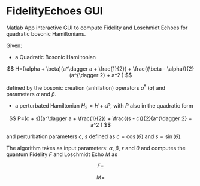 # FidelityEchoes GUI

Matlab App interactive GUI to compute Fidelity and Loschmidt Echoes for quadratic bosonic Hamiltonians.

Given: 
  - a Quadratic Bosonic Hamiltonian

  $$ H=(\alpha + \beta)(a^\dagger a + \frac{1}{2}) + \frac{(\beta - \alpha)}{2}(a^{\dagger 2} + a^2 ) $$

defined by the bosonic creation (anhilation) operators $a^\dagger$ ($a$) and parameters $\alpha$ and $\beta$.

  - a perturbated Hamiltonian $H_2 = H + \epsilon P$, with $P$ also in the quadratic form
  
  $$ P=(c + s)(a^\dagger a + \frac{1}{2}) + \frac{(s - c)}{2}(a^{\dagger 2} + a^2 ) $$
  
  and perturbation parameters $c$, $s$ defined as $c=\cos(\theta)$ and $s=\sin(\theta)$.
  
  The algorithm takes as input parameters: $\alpha$, $\beta$, $\epsilon$ and $\theta$ and computes the quantum Fidelity $F$ and Loschmidt Echo $M$ as
  
  $$ F= $$
  
  $$ M= $$
